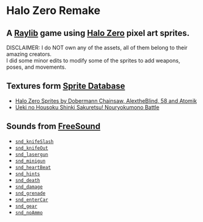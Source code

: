 # Halo Zero Remake
## A [Raylib](https://github.com/raysan5/raylib) game using [Halo Zero](https://halo.fandom.com/wiki/Halo_Zero) pixel art sprites.

DISCLAIMER: I do NOT own any of the assets, all of them belong to their amazing creators.\
I did some minor edits to modify some of the sprites to add weapons, poses, and movements.

## Textures form [Sprite Database](https://spritedatabase.net)

* [Halo Zero Sprites by Dobermann Chainsaw, AlextheBlind, 58 and Atomik](https://spritedatabase.net/game/769)
* [Ueki no Housoku Shinki Sakuretsu! Nouryokumono Battle](https://spritedatabase.net/game/1187)

## Sounds from [FreeSound](https://freesound.org)

* [```snd_knifeSlash```](https://freesound.org/people/beerbelly38/sounds/362349/)
* [```snd_knifeOut```](https://freesound.org/people/nicktermer/sounds/259561/)
* [```snd_lasergun```](https://freesound.org/people/Erokia/sounds/427396/)
* [```snd_minigun```](https://freesound.org/people/Marregheriti/sounds/266101/)
* [```snd_heartBeat```](https://freesound.org/people/InspectorJ/sounds/485076/)
* [```snd_hints```](https://freesound.org/people/TiesWijnen/sounds/413310/)
* [```snd_death```](https://freesound.org/people/Michel88/sounds/76960/)
* [```snd_damage```](https://freesound.org/people/Dirtjm/sounds/262279/)
* [```snd_grenade```](https://freesound.org/people/EFlexMusic/sounds/387229/)
* [```snd_enterCar```](https://freesound.org/people/alvinpianous/sounds/491408/)
* [```snd_gear```](https://freesound.org/people/Samulis/sounds/209403/)
* [```snd_noAmmo```](https://freesound.org/people/michorvath/sounds/427603/)
